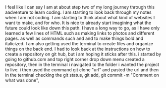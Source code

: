 I feel like I can say I am at about step two of my long journey through this aadventure to learn coding. I am starting to look back through my notes when I am not coding. I am starting to think about what kind of websites I want to make, and for who. It is nice to already start imagining what the future could look like down this path. I have a long way to go, as I have only learned a few lines of HTML such as making links to photos and different pages. as well as commands such and <strong></strong> and <em></em> to make things bold and italicized. 
I am also getting used the terminal to create files and organize things on the back end. 
I had to look back at the instructions on how to create a repository on git hub, but i am hoping it sticks after this.
i started by going to github.com and top right corner drop down menu created a repository, then in the terminal i navigated to the folder i wanted the project to live. 
i then used the command git clone "url" and pasted the url and then in the terminal checking the git status, git add, git commit -m "Comment on what was done", 
